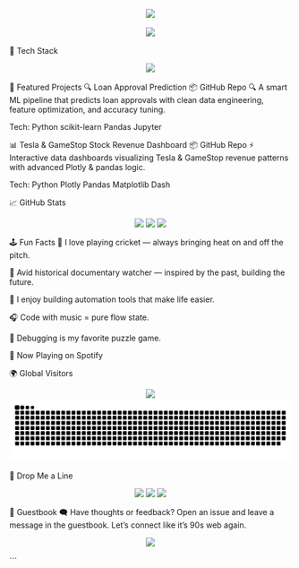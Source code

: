 <!-- 🚀 Galaxy Banner -->
<p align="center">
  <img src="https://capsule-render.vercel.app/api?type=waving&color=0:0FC5FF,100:6200EA&height=200&section=header&text=Hi%20There!%20I'm%20Hammad%20Ali%20🚀&fontSize=38&fontAlign=38&fontColor=ffffff" />
</p>

<p align="center">
  <img src="https://readme-typing-svg.demolab.com?font=Fira+Code&weight=500&pause=1000&color=00F7F7&center=true&vCenter=true&width=600&lines=Full-Stack+Developer;AI+%26+ML+Enthusiast;Open+Source+Contributor;Data+Ninja+%7C+Problem+Solver;Lifelong+Tech+Explorer+🤖" />
</p>

🧰 Tech Stack
<p align="center"> <img src="https://skillicons.dev/icons?i=python,cpp,linux,git,github,mysql,numpy,scipy,pandas,matplotlib,plotly,tensorflow,scikit-learn,githubactions&perline=7" /> </p>
🧩 Featured Projects
🔍 Loan Approval Prediction
📦 GitHub Repo
🔍 A smart ML pipeline that predicts loan approvals with clean data engineering, feature optimization, and accuracy tuning.

Tech: Python scikit-learn Pandas Jupyter

📊 Tesla & GameStop Stock Revenue Dashboard
📦 GitHub Repo
⚡ Interactive data dashboards visualizing Tesla & GameStop revenue patterns with advanced Plotly & pandas logic.

Tech: Python Plotly Pandas Matplotlib Dash

📈 GitHub Stats
<p align="center"> <img src="https://github-readme-stats.vercel.app/api?username=hammadali08&show_icons=true&theme=radical&hide_border=true" height="180"/> <img src="https://streak-stats.demolab.com?user=hammadali08&theme=radical&hide_border=true" height="180"/> <img src="https://github-profile-trophy.vercel.app/?username=hammadali08&theme=matrix&no-frame=true&row=1&column=7" /> </p>
🕹️ Fun Facts
🏏 I love playing cricket — always bringing heat on and off the pitch.

📜 Avid historical documentary watcher — inspired by the past, building the future.

🤖 I enjoy building automation tools that make life easier.

🎧 Code with music = pure flow state.

🧠 Debugging is my favorite puzzle game.

🎵 Now Playing on Spotify

🌍 Global Visitors
<p align="center"> <img src="https://profile-counter.glitch.me/hammadali08/count.svg" /> <br> <img src="https://raw.githubusercontent.com/platane/snk/output/github-contribution-grid-snake.svg" alt="Snake animation" /> </p>
💬 Drop Me a Line
<p align="center"> <a href="mailto:hammadalitahir8@gmail.com"><img src="https://img.shields.io/badge/Gmail-D14836?style=for-the-badge&logo=gmail&logoColor=white"/></a> <a href="https://www.linkedin.com/in/hammad-ali08/" target="_blank"><img src="https://img.shields.io/badge/LinkedIn-blue?style=for-the-badge&logo=linkedin&logoColor=white"/></a> <a href="https://github.com/hammadali08"><img src="https://img.shields.io/badge/GitHub-black?style=for-the-badge&logo=github&logoColor=white"/></a> </p>
📜 Guestbook
🗨️ Have thoughts or feedback?
Open an issue and leave a message in the guestbook.
Let’s connect like it’s 90s web again.

<p align="center"> <img src="https://readme-typing-svg.demolab.com?font=Fira+Code&size=20&duration=2000&pause=1000&color=00FFE9&center=true&vCenter=true&width=500&lines=Thanks+for+visiting!+Drop+a+star+%F0%9F%8C%9F;Let's+build+something+amazing+together!+%F0%9F%A4%9D" /> </p> ```
